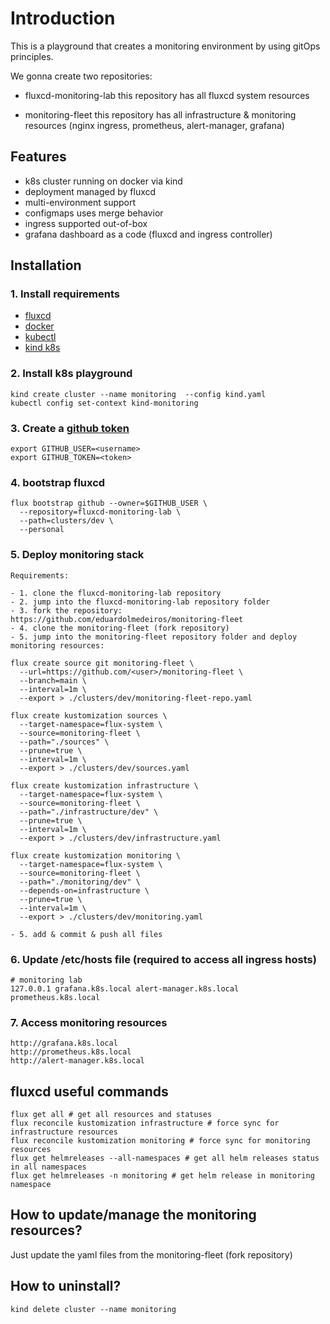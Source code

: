 # Introduction

This is a playground that creates a monitoring environment by using gitOps principles.

We gonna create two repositories:

  * fluxcd-monitoring-lab
    this repository has all fluxcd system resources

  * monitoring-fleet
    this repository has all infrastructure & monitoring resources (nginx ingress, prometheus, alert-manager, grafana)

## Features

  * k8s cluster running on docker via kind
  * deployment managed by fluxcd
  * multi-environment support
  * configmaps uses merge behavior
  * ingress supported out-of-box
  * grafana dashboard as a code (fluxcd and ingress controller)

## Installation

### 1. Install requirements

* [fluxcd](https://fluxcd.io/)
* [docker](https://www.docker.com/)
* [kubectl](https://kubernetes.io/docs/tasks/tools/)
* [kind k8s](https://kind.sigs.k8s.io/docs/user/quick-start/#installation)


### 2. Install k8s playground

```
kind create cluster --name monitoring  --config kind.yaml
kubectl config set-context kind-monitoring
```

### 3. Create a [github token](https://docs.github.com/en/enterprise-server@3.4/authentication/keeping-your-account-and-data-secure/creating-a-personal-access-token)

```
export GITHUB_USER=<username>
export GITHUB_TOKEN=<token>
```

### 4. bootstrap fluxcd

```
flux bootstrap github --owner=$GITHUB_USER \
  --repository=fluxcd-monitoring-lab \
  --path=clusters/dev \
  --personal
```

### 5. Deploy monitoring stack

```
Requirements:

- 1. clone the fluxcd-monitoring-lab repository
- 2. jump into the fluxcd-monitoring-lab repository folder
- 3. fork the repository: https://github.com/eduardolmedeiros/monitoring-fleet
- 4. clone the monitoring-fleet (fork repository)
- 5. jump into the monitoring-fleet repository folder and deploy monitoring resources:

flux create source git monitoring-fleet \
  --url=https://github.com/<user>/monitoring-fleet \
  --branch=main \
  --interval=1m \
  --export > ./clusters/dev/monitoring-fleet-repo.yaml

flux create kustomization sources \
  --target-namespace=flux-system \
  --source=monitoring-fleet \
  --path="./sources" \
  --prune=true \
  --interval=1m \
  --export > ./clusters/dev/sources.yaml

flux create kustomization infrastructure \
  --target-namespace=flux-system \
  --source=monitoring-fleet \
  --path="./infrastructure/dev" \
  --prune=true \
  --interval=1m \
  --export > ./clusters/dev/infrastructure.yaml

flux create kustomization monitoring \
  --target-namespace=flux-system \
  --source=monitoring-fleet \
  --path="./monitoring/dev" \
  --depends-on=infrastructure \
  --prune=true \
  --interval=1m \
  --export > ./clusters/dev/monitoring.yaml

- 5. add & commit & push all files
```

### 6. Update /etc/hosts file (required to access all ingress hosts)

```
# monitoring lab
127.0.0.1 grafana.k8s.local alert-manager.k8s.local prometheus.k8s.local
```

### 7. Access monitoring resources

```
http://grafana.k8s.local
http://prometheus.k8s.local
http://alert-manager.k8s.local
```

## fluxcd useful commands

```
flux get all # get all resources and statuses
flux reconcile kustomization infrastructure # force sync for infrastructure resources
flux reconcile kustomization monitoring # force sync for monitoring resources
flux get helmreleases --all-namespaces # get all helm releases status in all namespaces
flux get helmreleases -n monitoring # get helm release in monitoring namespace
```

## How to update/manage the monitoring resources?

Just update the yaml files from the monitoring-fleet (fork repository)

## How to uninstall?

```
kind delete cluster --name monitoring
```
